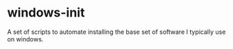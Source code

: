 # windows-init
A set of scripts to automate installing the base set of software I typically use on windows.
